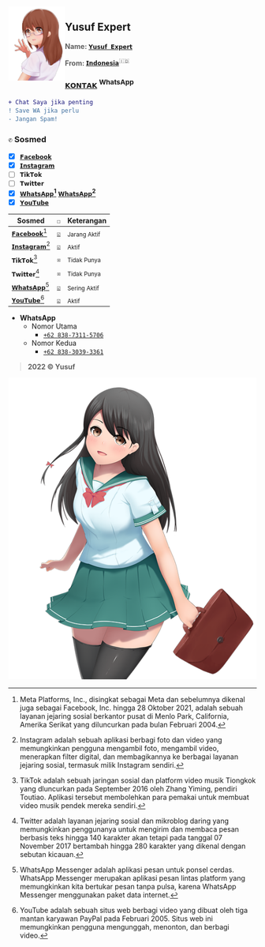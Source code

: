 <img src="./media/moe-3669736_640.png" alt="moe-3669736_640.png" align="left" width="115" height="150">

## Yusuf Expert
> **Name: [`𝗬𝘂𝘀𝘂𝗳 𝗘𝘅𝗽𝗲𝗿𝘁`]()**

> **From: [`𝗜𝗻𝗱𝗼𝗻𝗲𝘀𝗶𝗮`]()**<sup>:indonesia:</sup>

### [`𝗞𝗢𝗡𝗧𝗔𝗞`](https://wa.me/6283873115706) <sup>WhatsApp</p>

```diff
+ Chat Saya jika penting 
! Save WA jika perlu 
- Jangan Spam! 
```

### `✆` Sosmed
- [x] [`𝗙𝗮𝗰𝗲𝗯𝗼𝗼𝗸`](https://www.facebook.com/yusuf.oct)
- [x] [`𝗜𝗻𝘀𝘁𝗮𝗴𝗿𝗮𝗺`](https://www.instagram.com/yusuf.expert)
- [ ] `𝗧𝗶𝗸𝗧𝗼𝗸`
- [ ] `𝗧𝘄𝗶𝘁𝘁𝗲𝗿`
- [x] [`𝗪𝗵𝗮𝘁𝘀𝗔𝗽𝗽`<sup>**1**</sup>](https://wa.me/6283873115706) [`𝗪𝗵𝗮𝘁𝘀𝗔𝗽𝗽`<sup>**2**</sup>](https://wa.me/6283830393361)
- [x] [`𝗬𝗼𝘂𝗧𝘂𝗯𝗲`](https://youtube.com/channel/UC2e7RORRZrNNTyXXO4lqvjw)

|Sosmed|`☐`|Keterangan|
|-|-|-|
|[`𝗙𝗮𝗰𝗲𝗯𝗼𝗼𝗸`](https://www.facebook.com/yusuf.oct)[^1]|[`☑`]()|<sub>Jarang Aktif</sub>|
|[`𝗜𝗻𝘀𝘁𝗮𝗴𝗿𝗮𝗺`](https://www.instagram.com/yusuf.expert)[^2]|[`☑`]()|<sub>Aktif</sub>|
|`𝗧𝗶𝗸𝗧𝗼𝗸`[^3]|`☒`|<sub>Tidak Punya<sub>|
|`𝗧𝘄𝗶𝘁𝘁𝗲𝗿`[^4]|`☒`|<sub>Tidak Punya<sub>|
|[`𝗪𝗵𝗮𝘁𝘀𝗔𝗽𝗽`](https://wa.me/6283873115706)[^5]|[`☑`]()|<sub>Sering Aktif</sub>|
|[`𝗬𝗼𝘂𝗧𝘂𝗯𝗲`](https://youtube.com/channel/UC2e7RORRZrNNTyXXO4lqvjw)[^6]|[`☑`]()|<sub>Aktif</sub>|

- **WhatsApp**
  - Nomor Utama
    - [`+62 838-7311-5706`](https://wa.me/6283873115706)
  - Nomor Kedua
    - [`+62 838-3039-3361`](https://wa.me/6283830393361)

> **2022 © Yusuf**

![moe-3251269_640.png](./media/moe-3251269_640.png)

[^1]: Meta Platforms, Inc., disingkat sebagai Meta dan sebelumnya dikenal juga sebagai Facebook, Inc. hingga 28 Oktober 2021, adalah sebuah layanan jejaring sosial berkantor pusat di Menlo Park, California, Amerika Serikat yang diluncurkan pada bulan Februari 2004.
[^2]: Instagram adalah sebuah aplikasi berbagi foto dan video yang memungkinkan pengguna mengambil foto, mengambil video, menerapkan filter digital, dan membagikannya ke berbagai layanan jejaring sosial, termasuk milik Instagram sendiri.
[^3]: TikTok adalah sebuah jaringan sosial dan platform video musik Tiongkok yang dluncurkan pada September 2016 oleh Zhang Yiming, pendiri Toutiao. Aplikasi tersebut membolehkan para pemakai untuk membuat video musik pendek mereka sendiri.
[^4]: Twitter adalah layanan jejaring sosial dan mikroblog daring yang memungkinkan penggunanya untuk mengirim dan membaca pesan berbasis teks hingga 140 karakter akan tetapi pada tanggal 07 November 2017 bertambah hingga 280 karakter yang dikenal dengan sebutan kicauan.
[^5]: WhatsApp Messenger adalah aplikasi pesan untuk ponsel cerdas. WhatsApp Messenger merupakan aplikasi pesan lintas platform yang memungkinkan kita bertukar pesan tanpa pulsa, karena WhatsApp Messenger menggunakan paket data internet.
[^6]: YouTube adalah sebuah situs web berbagi video yang dibuat oleh tiga mantan karyawan PayPal pada Februari 2005. Situs web ini memungkinkan pengguna mengunggah, menonton, dan berbagi video.

